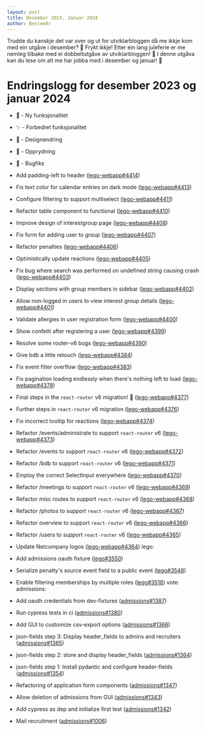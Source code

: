 ```yaml
---
layout: post
title: Desember 2023, Januar 2024
author: Bestem0r
---
```


Trudde du kanskje det var over og ut for utviklarbloggen då me ikkje kom med ein utgåve i desember? 🤔 Frykt ikkje! Etter ein lang juleferie er me nemleg tilbake med ei dobbeltutgåve av utviklarbloggen! 🎉 I denne utgåva kan du lese om alt me har jobba med i desember og januar! 🥳

# Endringslogg for desember 2023 og januar 2024

- 🚀 - Ny funksjonalitet
- ✨ - Forbedret funksjonalitet
- 🎨 - Designendring
- 🧹 - Opprydning
- 🐛 - Bugfiks


- Add padding-left to header ([lego-webapp#4414](https://github.com/webkom/lego-webapp/pull/4414))
- Fix text color for calendar entries on dark mode ([lego-webapp#4413](https://github.com/webkom/lego-webapp/pull/4413))
- Configure filtering to support multiselect ([lego-webapp#4411](https://github.com/webkom/lego-webapp/pull/4411))
- Refactor table component to functional ([lego-webapp#4410](https://github.com/webkom/lego-webapp/pull/4410))
- Improve design of interestgroup page ([lego-webapp#4408](https://github.com/webkom/lego-webapp/pull/4408))
- Fix form for adding user to group ([lego-webapp#4407](https://github.com/webkom/lego-webapp/pull/4407))
- Refactor penalties ([lego-webapp#4406](https://github.com/webkom/lego-webapp/pull/4406))
- Optimistically update reactions ([lego-webapp#4405](https://github.com/webkom/lego-webapp/pull/4405))
- Fix bug where search was performed on undefined string causing crash ([lego-webapp#4403](https://github.com/webkom/lego-webapp/pull/4403))
- Display sections with group members in sidebar ([lego-webapp#4402](https://github.com/webkom/lego-webapp/pull/4402))
- Allow non-logged in users to view interest group details ([lego-webapp#4401](https://github.com/webkom/lego-webapp/pull/4401))
- Validate allergies in user registration form ([lego-webapp#4400](https://github.com/webkom/lego-webapp/pull/4400))
- Show confetti after registering a user ([lego-webapp#4399](https://github.com/webkom/lego-webapp/pull/4399))
- Resolve some router-v6 bugs ([lego-webapp#4390](https://github.com/webkom/lego-webapp/pull/4390))
- Give bdb a little retouch ([lego-webapp#4384](https://github.com/webkom/lego-webapp/pull/4384))
- Fix event filter overflow ([lego-webapp#4383](https://github.com/webkom/lego-webapp/pull/4383))
- Fix pagination loading endlessly when there's nothing left to load ([lego-webapp#4378](https://github.com/webkom/lego-webapp/pull/4378))
- Final steps in the `react-router` v6 migration! 🎉 ([lego-webapp#4377](https://github.com/webkom/lego-webapp/pull/4377))
- Further steps in `react-router` v6 migration ([lego-webapp#4376](https://github.com/webkom/lego-webapp/pull/4376))
- Fix incorrect tooltip for reactions ([lego-webapp#4374](https://github.com/webkom/lego-webapp/pull/4374))
- Refactor /events/administrate to support `react-router` v6 ([lego-webapp#4373](https://github.com/webkom/lego-webapp/pull/4373))
- Refactor /events to support `react-router` v6 ([lego-webapp#4372](https://github.com/webkom/lego-webapp/pull/4372))
- Refactor /bdb to support `react-router` v6 ([lego-webapp#4371](https://github.com/webkom/lego-webapp/pull/4371))
- Employ the correct SelectInput everywhere ([lego-webapp#4370](https://github.com/webkom/lego-webapp/pull/4370))
- Refactor /meetings to support `react-router` v6 ([lego-webapp#4369](https://github.com/webkom/lego-webapp/pull/4369))
- Refactor misc routes to support `react-router` v6 ([lego-webapp#4368](https://github.com/webkom/lego-webapp/pull/4368))
- Refactor /photos to support `react-router` v6 ([lego-webapp#4367](https://github.com/webkom/lego-webapp/pull/4367))
- Refactor overview to support `react-router` v6 ([lego-webapp#4366](https://github.com/webkom/lego-webapp/pull/4366))
- Refactor /users to support `react-router` v6 ([lego-webapp#4365](https://github.com/webkom/lego-webapp/pull/4365))
- Update Netcompany logos ([lego-webapp#4364](https://github.com/webkom/lego-webapp/pull/4364))
  lego:
- Add admissions oauth fixture ([lego#3550](https://github.com/webkom/lego/pull/3550))
- Serialize penalty's source event field to a public event ([lego#3548](https://github.com/webkom/lego/pull/3548))
- Enable filtering memberships by multiple roles ([lego#3518](https://github.com/webkom/lego/pull/3518))
  vote:
  admissions:
- Add oauth credentials from dev-fixtures ([admissions#1387](https://github.com/webkom/admissions/pull/1387))
- Run cypress tests in ci ([admissions#1380](https://github.com/webkom/admissions/pull/1380))
- Add GUI to customize csv-export options ([admissions#1366](https://github.com/webkom/admissions/pull/1366))
- json-fields step 3: Display header_fields to admins and recruiters ([admissions#1365](https://github.com/webkom/admissions/pull/1365))
- json-fields step 2: store and display header_fields ([admissions#1364](https://github.com/webkom/admissions/pull/1364))
- json-fields step 1: Install pydantic and configure header-fields ([admissions#1354](https://github.com/webkom/admissions/pull/1354))
- Refactoring of application form components ([admissions#1347](https://github.com/webkom/admissions/pull/1347))
- Allow deletion of admissions from GUI ([admissions#1343](https://github.com/webkom/admissions/pull/1343))
- Add cypress as dep and initialize first test ([admissions#1342](https://github.com/webkom/admissions/pull/1342))
- Mail recruitment ([admissions#1006](https://github.com/webkom/admissions/pull/1006))

